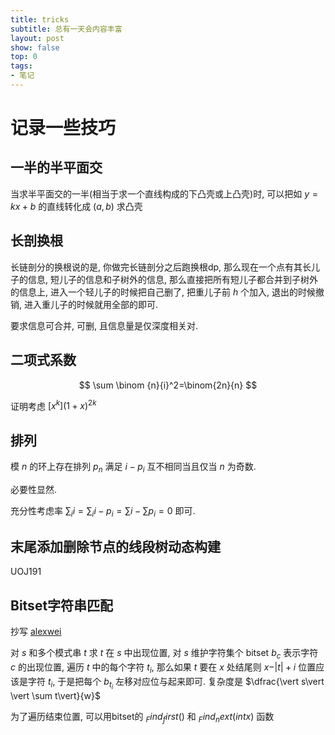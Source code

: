 ```yaml
---
title: tricks
subtitle: 总有一天会内容丰富
layout: post
show: false
top: 0
tags: 
- 笔记
---
```


# 记录一些技巧

## 一半的半平面交

当求半平面交的一半(相当于求一个直线构成的下凸壳或上凸壳)时, 可以把如 $y=kx+b$ 的直线转化成 $(a, b)$ 求凸壳

## 长剖换根

长链剖分的换根说的是, 你做完长链剖分之后跑换根dp, 那么现在一个点有其长儿子的信息, 短儿子的信息和子树外的信息, 那么直接把所有短儿子都合并到子树外的信息上, 进入一个轻儿子的时候把自己删了, 把重儿子前 $h$ 个加入, 退出的时候撤销, 进入重儿子的时候就用全部的即可.

要求信息可合并, 可删, 且信息量是仅深度相关对.

## 二项式系数

$$
\sum \binom {n}{i}^2=\binom{2n}{n}
$$

证明考虑 $[x^k](1+x)^{2k}$

## 排列

模 $n$ 的环上存在排列 $p_n$ 满足 $i-p_i$ 互不相同当且仅当 $n$ 为奇数.

必要性显然.

充分性考虑率 $\sum_i i=\sum_i i-p_i=\sum i-\sum p_i=0$ 即可.

## 末尾添加删除节点的线段树动态构建

UOJ191

## Bitset字符串匹配

抄写 [alexwei](https://www.cnblogs.com/alex-wei/p/bitset_yyds.html)

对 $s$ 和多个模式串 $t$ 求 $t$ 在 $s$ 中出现位置, 对 $s$ 维护字符集个 bitset $b_c$ 表示字符 $c$ 的出现位置, 遍历 $t$ 中的每个字符 $t_i$, 那么如果 $t$ 要在 $x$ 处结尾则 $x-\vert t\vert+i$ 位置应该是字符 $t_i$, 于是把每个 $b_{t_i}$ 左移对应位与起来即可. 复杂度是 $\dfrac{\vert s\vert \vert \sum t\vert}{w}$

为了遍历结束位置, 可以用bitset的 $_Find_first()$ 和 $_Find_next(int x)$ 函数 